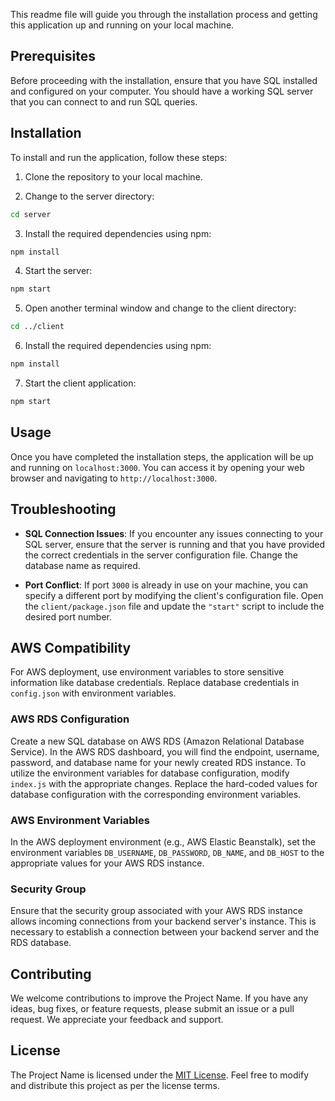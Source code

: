 This readme file will guide you through the installation process and getting this application up and running on your local machine.

## Prerequisites

Before proceeding with the installation, ensure that you have SQL installed and configured on your computer. You should have a working SQL server that you can connect to and run SQL queries.

## Installation

To install and run the application, follow these steps:

1. Clone the repository to your local machine.

2. Change to the server directory:

```bash
cd server
```

3. Install the required dependencies using npm:

```bash
npm install
```

4. Start the server:

```bash
npm start
```

5. Open another terminal window and change to the client directory:

```bash
cd ../client
```

6. Install the required dependencies using npm:

```bash
npm install
```

7. Start the client application:

```bash
npm start
```

## Usage

Once you have completed the installation steps, the application will be up and running on `localhost:3000`. You can access it by opening your web browser and navigating to `http://localhost:3000`.

## Troubleshooting

- **SQL Connection Issues**: If you encounter any issues connecting to your SQL server, ensure that the server is running and that you have provided the correct credentials in the server configuration file. Change the database name as required.

- **Port Conflict**: If port `3000` is already in use on your machine, you can specify a different port by modifying the client's configuration file. Open the `client/package.json` file and update the `"start"` script to include the desired port number.

## AWS Compatibility 

For AWS deployment, use environment variables to store sensitive information like database credentials. Replace database credentials in `config.json` with environment variables.

### AWS RDS Configuration
Create a new SQL database on AWS RDS (Amazon Relational Database Service).
In the AWS RDS dashboard, you will find the endpoint, username, password, and database name for your newly created RDS instance.
To utilize the environment variables for database configuration, modify `index.js` with the appropriate changes. Replace the hard-coded values for database configuration with the corresponding environment variables.

### AWS Environment Variables
In the AWS deployment environment (e.g., AWS Elastic Beanstalk), set the environment variables `DB_USERNAME`, `DB_PASSWORD`, `DB_NAME`, and `DB_HOST` to the appropriate values for your AWS RDS instance.

### Security Group
Ensure that the security group associated with your AWS RDS instance allows incoming connections from your backend server's instance. This is necessary to establish a connection between your backend server and the RDS database.

## Contributing

We welcome contributions to improve the Project Name. If you have any ideas, bug fixes, or feature requests, please submit an issue or a pull request. We appreciate your feedback and support.

## License

The Project Name is licensed under the [MIT License](LICENSE). Feel free to modify and distribute this project as per the license terms.
